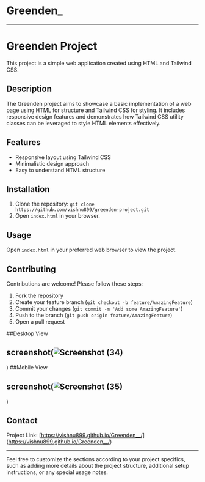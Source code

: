 # Greenden_ 

---

# Greenden Project

This project is a simple web application created using HTML and Tailwind CSS.

## Description

The Greenden project aims to showcase a basic implementation of a web page using HTML for structure and Tailwind CSS for styling. It includes responsive design features and demonstrates how Tailwind CSS utility classes can be leveraged to style HTML elements effectively.

## Features

- Responsive layout using Tailwind CSS
- Minimalistic design approach
- Easy to understand HTML structure

## Installation

1. Clone the repository: `git clone https://github.com/vishnu899/greenden-project.git`
2. Open `index.html` in your browser.

## Usage

Open `index.html` in your preferred web browser to view the project.

## Contributing

Contributions are welcome! Please follow these steps:

1. Fork the repository
2. Create your feature branch (`git checkout -b feature/AmazingFeature`)
3. Commit your changes (`git commit -m 'Add some AmazingFeature'`)
4. Push to the branch (`git push origin feature/AmazingFeature`)
5. Open a pull request

 ##Desktop View
## screenshot(![Screenshot (34)](https://github.com/vishnu899/Greenden__/assets/173874095/e5d173e0-4d9e-4a34-8265-9c9ff693734a)
)
 ##Mobile View
## screenshot(![Screenshot (35)](https://github.com/vishnu899/Greenden__/assets/173874095/044a3fed-4e3e-4ffa-9dd9-97cffe0152fa)
)
## Contact



Project Link: [https://vishnu899.github.io/Greenden__/]
(https://vishnu899.github.io/Greenden__/)

---

Feel free to customize the sections according to your project specifics, such as adding more details about the project structure, additional setup instructions, or any special usage notes.
